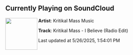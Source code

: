 ## Currently Playing on SoundCloud

[<img align="left" width="100" src="https://i1.sndcdn.com/artworks-RWbqFdCiy5h7vrWK-jnwfgg-t500x500.jpg">](https://soundcloud.com/kritikalmassmusic/kritikal-mass-i-believe-radio-edit)

**Artist**: Kritikal Mass Music 

**Track**: Kritikal Mass - I Believe (Radio Edit)

Last updated at 5/26/2025, 1:54:01 PM
